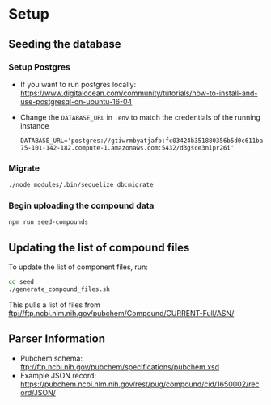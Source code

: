 # Setup

## Seeding the database

### Setup Postgres

- If you want to run postgres locally:
  https://www.digitalocean.com/community/tutorials/how-to-install-and-use-postgresql-on-ubuntu-16-04
- Change the `DATABASE_URL` in `.env` to match the credentials of the running instance

      DATABASE_URL='postgres://gtiwrmbyatjafb:fc03424b351880356b5d0c611baee9c5f0c234e20d1920799753739aa356dce5@ec2-75-101-142-182.compute-1.amazonaws.com:5432/d3gsce3nipr26i'

### Migrate

```sh
./node_modules/.bin/sequelize db:migrate
```

### Begin uploading the compound data

```sh
npm run seed-compounds
```

## Updating the list of compound files

To update the list of component files, run:

```sh
cd seed
./generate_compound_files.sh
```

This pulls a list of files from
ftp://ftp.ncbi.nlm.nih.gov/pubchem/Compound/CURRENT-Full/ASN/

## Parser Information

- Pubchem schema: ftp://ftp.ncbi.nih.gov/pubchem/specifications/pubchem.xsd
- Example JSON record: https://pubchem.ncbi.nlm.nih.gov/rest/pug/compound/cid/1650002/record/JSON/
